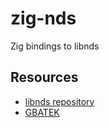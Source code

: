 # zig-nds

Zig bindings to libnds

## Resources

- [libnds repository](https://github.com/blocksds/libnds)
- [GBATEK](https://problemkaputt.de/gbatek.htm)
